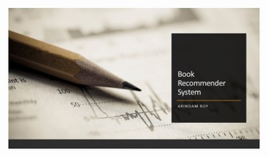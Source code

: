 ![Slide1](https://github.com/ArindamRoy23/Book-Crossing-Dataset_Book_Recommender/blob/main/Book%20Recommender/Slide1.JPG)

